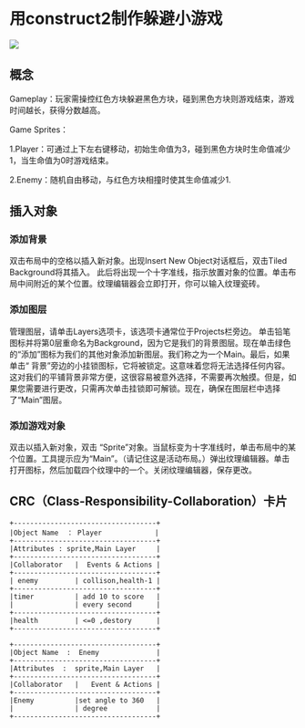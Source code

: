 # 用construct2制作躲避小游戏

![](游戏演示2.gif)


## 概念

Gameplay：玩家需操控红色方块躲避黑色方块，碰到黑色方块则游戏结束，游戏时间越长，获得分数越高。

Game Sprites：

1.Player：可通过上下左右键移动，初始生命值为3，碰到黑色方块时生命值减少1，当生命值为0时游戏结束。

2.Enemy：随机自由移动，与红色方块相撞时使其生命值减少1.

## 插入对象

### 添加背景

双击布局中的空格以插入新对象。出现Insert New Object对话框后，双击Tiled Background将其插入。 此后将出现一个十字准线，指示放置对象的位置。单击布局中间附近的某个位置。纹理编辑器会立即打开，你可以输入纹理瓷砖。
![]()

### 添加图层

管理图层，请单击Layers选项卡，该选项卡通常位于Projects栏旁边。
单击铅笔图标并将第0层重命名为Background，因为它是我们的背景图层。现在单击绿色的“添加”图标为我们的其他对象添加新图层。我们称之为一个Main。最后，如果单击“ 背景”旁边的小挂锁图标，它将被锁定。这意味着您将无法选择任何内容。这对我们的平铺背景非常方便，这很容易被意外选择，不需要再次触摸。但是，如果您需要进行更改，只需再次单击挂锁即可解锁。现在，确保在图层栏中选择了“Main”图层。

### 添加游戏对象

双击以插入新对象，双击 “Sprite”对象。当鼠标变为十字准线时，单击布局中的某个位置。工具提示应为“Main”。（请记住这是活动布局。）弹出纹理编辑器。单击打开图标，然后加载四个纹理中的一个。关闭纹理编辑器，保存更改。



## CRC（Class-Responsibility-Collaboration）卡片

```
+-----------------------------------+
|Object Name  ： Player             |
+-----------------------------------+
|Attributes : sprite,Main Layer     |
+-----------------------------------+
|Collaborator   |  Events & Actions |
+-----------------------------------+
| enemy         | collison,health-1 |
+-----------------------------------+
|timer          | add 10 to score   |
|               | every second      |
+-----------------------------------+
|health         | <=0 ,destory      |
+-----------------------------------+
```


```
+-----------------------------------+
|Object Name  :  Enemy              |
+-----------------------------------+
|Attributes  :  sprite,Main Layer   |
+-----------------------------------+
|Collaborator   |   Event & Actions |
+-----------------------------------+
|Enemy          |set angle to 360   |
|               | degree            |
+-----------------------------------+
```
